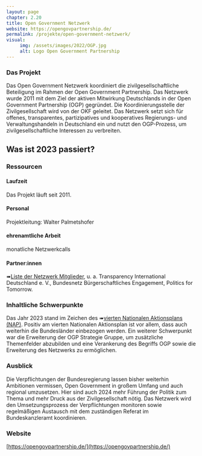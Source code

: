 ```yaml
---
layout: page
chapter: 2.20
title: Open Government Netzwerk
website: https://opengovpartnership.de/
permalink: /projekte/open-government-netzwerk/
visual:
     img: /assets/images/2022/OGP.jpg
     alt: Logo Open Government Partnership
---
```


### Das Projekt

Das Open Government Netzwerk koordiniert die zivilgesellschaftliche Beteiligung im Rahmen der Open Government Partnership. Das Netzwerk wurde 2011 mit dem Ziel der aktiven Mitwirkung Deutschlands in der Open Government Partnership (OGP) gegründet. Die Koordinierungsstelle der Zivilgesellschaft wird von der OKF geleitet. Das Netzwerk setzt sich für offenes, transparentes, partizipatives und kooperatives Regierungs- und Verwaltungshandeln in Deutschland ein und nutzt den OGP-Prozess, um zivilgesellschaftliche Interessen zu verbreiten.

## Was ist 2023 passiert? 

### Ressourcen

#### Laufzeit
Das Projekt läuft seit 2011.

#### Personal
Projektleitung: Walter Palmetshofer

#### ehrenamtliche Arbeit
monatliche Netzwerkcalls

#### Partner:innen
➠[Liste der Netzwerk Mitglieder](https://opengovpartnership.de/netzwerk/), u. a. Transparency International Deutschland e. V., Bundesnetz Bürgerschaftliches Engagement, Politics for Tomorrow.

### Inhaltliche Schwerpunkte

Das Jahr 2023 stand im Zeichen des ➠[vierten Nationalen Aktionsplans (NAP)](https://www.open-government-deutschland.de/opengov-de/vierter-nationaler-aktionsplan-verabschiedet-2216298). Positiv am vierten Nationalen Aktionsplan ist vor allem, dass auch weiterhin die Bundesländer einbezogen werden. Ein weiterer Schwerpunkt war die Erweiterung der OGP Strategie Gruppe, um zusätzliche Themenfelder abzubilden und eine Verankerung des Begriffs OGP sowie die Erweiterung des Netzwerks zu ermöglichen.

### Ausblick

Die Verpflichtungen der Bundesregierung lassen bisher weiterhin Ambitionen vermissen, Open Government in großem Umfang und auch regional umzusetzen. Hier sind auch 2024 mehr Führung der Politik zum Thema und mehr Druck aus der Zivilgesellschaft nötig. Das Netzwerk wird den Umsetzungsprozess der Verpflichtungen monitoren sowie regelmäßigen Austausch mit dem zuständigen Referat im Bundeskanzleramt koordinieren.

### Website

[https://opengovpartnership.de/](https://opengovpartnership.de/)

